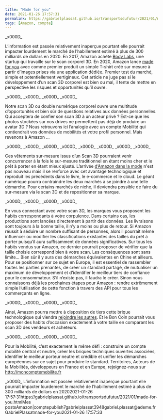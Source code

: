 ```yaml
---
title: "Made for you"
date: 2021-01-26 17:57:31
permalink: https://gabrielplassat.github.io/transportsdufutur/2021/01/made-for-you.html
tags: [Amazon, compte]
---
```


<!-- wp:paragraph -->_x000D_
<p>L’information est passée relativement inaperçue pourtant elle pourrait impacter lourdement le marché de l’habillement estimé à plus de 300 milliards de dollars en 2020. En 2017, Amazon achète <a href="https://www.3dnatives.com/body-labs-amazon-051020173/#!">Body Labs</a>, une startup qui travaille sur le scan corporel 3D. En 2020, Amazon lance <a href="https://www.amazon.com/stores/made+for+you/page/E853E0F0-6F79-442D-B7E8-3A0E0531FAF2?ref_=ast_bln">made for you</a> avec comme premier produit un simple T-shirt créé sur mesure à partir d’images prises via une application dédiée. Premier test du marché, simple et potentiellement vertigineux. Cet article ne juge pas si le développement d’un scan 3D corporel est bien ou mal, il tente de mettre en perspective les risques et opportunités qu’il ouvre.</p>_x000D_
<!-- /wp:paragraph -->_x000D_
_x000D_
<!-- wp:paragraph -->_x000D_
<p>Notre scan 3D ou double numérique corporel ouvre une multitude d’opportunités et bien sûr de questions relatives aux données personnelles. Qui acceptera de confier son scan 3D à un acteur privé ? Est-ce que les photos stockées sur nos drives ne permettent pas déjà de produire un avatar 3D ? Nous retrouvons ici l’analogie avec un compte Mobilité qui contiendrait vos données de mobilités et votre profil personnel. Mais revenons à Amazon …</p>_x000D_
<!-- /wp:paragraph -->_x000D_
_x000D_
<!-- wp:more -->_x000D_
<!--more-->_x000D_
<!-- /wp:more -->_x000D_
_x000D_
<!-- wp:paragraph -->_x000D_
<p>Ces vêtements sur-mesure issus d’un Scan 3D pourraient venir concurrencer à la fois le sur-mesure traditionnel en étant moins cher et le prêt à porter en étant mieux ajusté. L’arrivée <a href="https://www.amazon.fr/b/?ie=UTF8&node=11961521031&ref_=topnav_storetab_top_ap_arrow">d’Amazon dans la mode</a> n'est pas nouveau mais il se renforce avec cet avantage technologique et reproduit les précédents dans le livre, le e-commerce et le cloud. Le géant numérique pourra contraindre les deux marchés à se joindre à une telle démarche. Pour certains marchés de niche, il deviendra possible de faire du sur-mesure via le scan 3D et de repositionner sa marque.</p>_x000D_
<!-- /wp:paragraph -->_x000D_
_x000D_
<!-- wp:paragraph -->_x000D_
<p>En vous connectant avec votre scan 3D, les marques vous proposent les habits correspondants à votre corpulence. Dans certains cas, les productions sont lancées directement à partir des données. Les livraisons sont toujours à la bonne taille, il n’y a moins ou plus de retour. Si Amazon réussit à séduire un nombre suffisant de personnes, alors il pourrait même influencer ou modifier les classifications existantes des tailles du prêt à porter puisqu’il aura suffisamment de données significatives. Sur tous les habits vendus sur Amazon, ce dernier pourrait proposer de vérifier que la taille choisie correspond bien à votre scan. Les conséquences sont sans limite… Bien sûr il y aura des démarches équivalentes en Chine et ailleurs. Pour se positionner sur ce sujet en Europe, il est essentiel de rassembler toutes les parties prenantes, de créer un standard partagé, de mutualiser un maximum de développement et d’identifier le meilleur tiers de confiance pour le consommateur. S’il n’existe pas, il faudra le créer. Sinon nous connaissons déjà les prochaines étapes pour Amazon : rendre extrêmement simple l’utilisation de cette fonction à travers des API pour tous les commerçants en ligne.</p>_x000D_
<!-- /wp:paragraph -->_x000D_
_x000D_
<!-- wp:paragraph -->_x000D_
<p>Ainsi, Amazon pourra mettre à disposition de tiers cette brique technologique qui viendra <a href="https://aws.amazon.com/fr/free/?trk=ps_a134p000003yhalAAA&trkCampaign=acq_paid_search_brand&sc_channel=ps&sc_campaign=acquisition_FR&sc_publisher=google&sc_category=core&sc_country=FR&sc_geo=EMEA&sc_outcome=Acquisition&sc_detail=%2Bamazon%20%2Baws&sc_content=Amazon%20AWS_bmm&sc_matchtype=b&sc_segment=454820904366&sc_medium=ACQ-P|PS-GO|Brand|Desktop|SU|AWS|Core|FR|EN|Text&s_kwcid=AL!4422!3!454820904366!b!!g!!%2Bamazon%20%2Baws&ef_id=Cj0KCQiAjKqABhDLARIsABbJrGk07JjPsUptMZ8I0DKnQ5bGiePdekP1RkiTTUHUfijP2B0xE95_BgQaAiMPEALw_wcB:G:s&s_kwcid=AL!4422!3!454820904366!b!!g!!%2Bamazon%20%2Baws&all-free-tier.sort-by=item.additionalFields.SortRank&all-free-tier.sort-order=asc">rejoindre les autres</a>. Et le Bon Coin pourrait vous proposer des habits d’occasion exactement à votre taille en comparant les scan 3D des vendeurs et acheteurs.</p>_x000D_
<!-- /wp:paragraph -->_x000D_
_x000D_
<!-- wp:paragraph -->_x000D_
<p>Pour la Mobilité, c’est exactement le même défi : construire un compte mobilité central et neutre, créer les briques techniques ouvertes associées, identifier le meilleur porteur neutre et crédible et unifier les démarches européennes sur ce sujet pour produire le standard. Territoires, Acteurs de la Mobilités, développeurs en France et en Europe, rejoignez-nous sur <a href="http://moncomptemobilite.fr">http://moncomptemobilite.fr</a></p>_x000D_
<!-- /wp:paragraph -->L’information est passée relativement inaperçue pourtant elle pourrait impacter lourdement le marché de l’habillement estimé à plus de 300 milliards de dollars en 20202021-01-26 17:57:31https://gabrielplassat.github.io/transportsdufutur/2021/01/made-for-you.htmlMes postsAmazon|comptepublish7gabrielplassat3948gabriel.plassat@ademe.frGabrielPlassatmade-for-you2021-01-26 17:57:33
